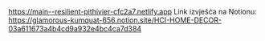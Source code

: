 https://main--resilient-pithivier-cfc2a7.netlify.app
Link izvješća na Notionu: https://glamorous-kumquat-656.notion.site/HCI-HOME-DECOR-03a611673a4b4cd9a932e4bc4ca7d384
